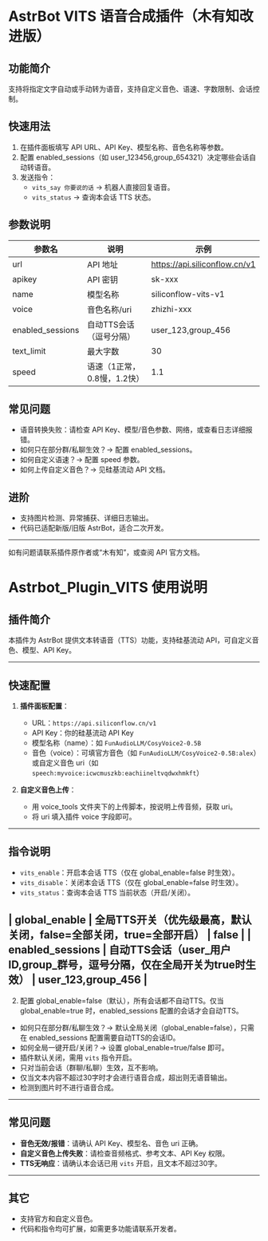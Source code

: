 
# AstrBot VITS 语音合成插件（木有知改进版）

## 功能简介
支持将指定文字自动或手动转为语音，支持自定义音色、语速、字数限制、会话控制。

## 快速用法
1. 在插件面板填写 API URL、API Key、模型名称、音色名称等参数。
2. 配置 enabled_sessions（如 user_123456,group_654321）决定哪些会话自动转语音。
3. 发送指令：
	- `vits_say 你要说的话`  → 机器人直接回复语音。
	- `vits_status`  → 查询本会话 TTS 状态。

## 参数说明
| 参数名            | 说明                       | 示例                      |
|-------------------|----------------------------|---------------------------|
| url               | API 地址                   | https://api.siliconflow.cn/v1 |
| apikey            | API 密钥                   | sk-xxx                    |
| name              | 模型名称                   | siliconflow-vits-v1       |
| voice             | 音色名称/uri               | zhizhi-xxx                |
| enabled_sessions  | 自动TTS会话（逗号分隔）    | user_123,group_456        |
| text_limit        | 最大字数                   | 30                        |
| speed             | 语速（1正常，0.8慢，1.2快）| 1.1                       |

## 常见问题
- 语音转换失败：请检查 API Key、模型/音色参数、网络，或查看日志详细报错。
- 如何只在部分群/私聊生效？→ 配置 enabled_sessions。
- 如何自定义语速？→ 配置 speed 参数。
- 如何上传自定义音色？→ 见硅基流动 API 文档。

## 进阶
- 支持图片检测、异常捕获、详细日志输出。
- 代码已适配新版/旧版 AstrBot，适合二次开发。

---
如有问题请联系插件原作者或“木有知”，或查阅 API 官方文档。

# Astrbot_Plugin_VITS 使用说明

## 插件简介
本插件为 AstrBot 提供文本转语音（TTS）功能，支持硅基流动 API，可自定义音色、模型、API Key。

---

## 快速配置
1. **插件面板配置**：
	- URL：`https://api.siliconflow.cn/v1`
	- API Key：你的硅基流动 API Key
	- 模型名称（name）：如 `FunAudioLLM/CosyVoice2-0.5B`
	- 音色（voice）：可填官方音色（如 `FunAudioLLM/CosyVoice2-0.5B:alex`）或自定义音色 uri（如 `speech:myvoice:icwcmuszkb:eachiineltvqdwxhmkft`）

2. **自定义音色上传**：
	- 用 voice_tools 文件夹下的上传脚本，按说明上传音频，获取 uri。
	- 将 uri 填入插件 voice 字段即可。

---

## 指令说明
- `vits_enable`：开启本会话 TTS（仅在 global_enable=false 时生效）。
- `vits_disable`：关闭本会话 TTS（仅在 global_enable=false 时生效）。
- `vits_status`：查询本会话 TTS 当前状态（开启/关闭）。

| global_enable     | 全局TTS开关（优先级最高，默认关闭，false=全部关闭，true=全部开启） | false |
| enabled_sessions  | 自动TTS会话（user_用户ID,group_群号，逗号分隔，仅在全局开关为true时生效） | user_123,group_456        |
---
2. 配置 global_enable=false（默认），所有会话都不自动TTS。仅当 global_enable=true 时，enabled_sessions 配置的会话才会自动TTS。

 - 如何只在部分群/私聊生效？→ 默认全局关闭（global_enable=false），只需在 enabled_sessions 配置需要自动TTS的会话ID。
 - 如何全局一键开启/关闭？→ 设置 global_enable=true/false 即可。
- 插件默认关闭，需用 `vits` 指令开启。
- 只对当前会话（群聊/私聊）生效，互不影响。
- 仅当文本内容不超过30字时才会进行语音合成，超出则无语音输出。
- 检测到图片时不进行语音合成。

---

## 常见问题
- **音色无效/报错**：请确认 API Key、模型名、音色 uri 正确。
- **自定义音色上传失败**：请检查音频格式、参考文本、API Key 权限。
- **TTS无响应**：请确认本会话已用 `vits` 开启，且文本不超过30字。

---

## 其它
- 支持官方和自定义音色。
- 代码和指令均可扩展，如需更多功能请联系开发者。
